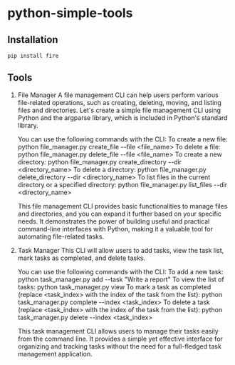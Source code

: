# python-simple-tools

## Installation
```
pip install fire
```

## Tools
1. File Manager
   A file management CLI can help users perform various file-related operations, such as creating, deleting, moving, and listing files and directories. Let's create a simple file management CLI using Python and the argparse library, which is included in Python's standard library.
   
   You can use the following commands with the CLI:
   To create a new file: python file_manager.py create_file --file <file_name>
   To delete a file: python file_manager.py delete_file --file <file_name>
   To create a new directory: python file_manager.py create_directory --dir <directory_name>
   To delete a directory: python file_manager.py delete_directory --dir <directory_name>
   To list files in the current directory or a specified directory: python file_manager.py list_files --dir <directory_name>

   This file management CLI provides basic functionalities to manage files and directories, and you can expand it further based on your specific needs. It demonstrates the power of building useful and practical command-line interfaces with Python, making it a valuable tool for automating file-related tasks.

3. Task Manager
   This CLI will allow users to add tasks, view the task list, mark tasks as completed, and delete tasks.
   
   You can use the following commands with the CLI:
   To add a new task: python task_manager.py add --task "Write a report"
   To view the list of tasks: python task_manager.py view
   To mark a task as completed (replace <task_index> with the index of the task from the list): python task_manager.py complete --index <task_index>
   To delete a task (replace <task_index> with the index of the task from the list): python task_manager.py delete --index <task_index>

   This task management CLI allows users to manage their tasks easily from the command line. It provides a simple yet effective interface for organizing and tracking tasks without the need for a full-fledged task management application.
